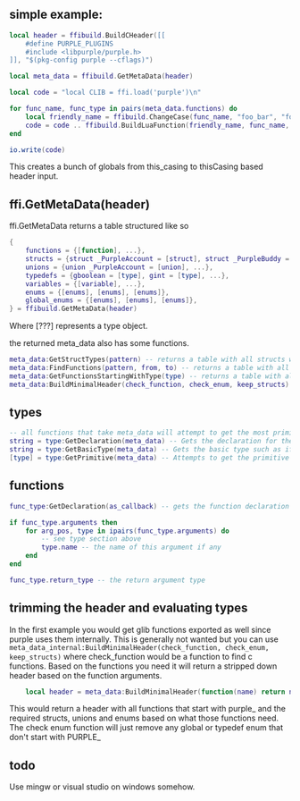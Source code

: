 ## simple example:

```lua
local header = ffibuild.BuildCHeader([[
	#define PURPLE_PLUGINS
	#include <libpurple/purple.h>
]], "$(pkg-config purple --cflags)")

local meta_data = ffibuild.GetMetaData(header)

local code = "local CLIB = ffi.load('purple')\n"

for func_name, func_type in pairs(meta_data.functions) do
	local friendly_name = ffibuild.ChangeCase(func_name, "foo_bar", "fooBar")
	code = code .. ffibuild.BuildLuaFunction(friendly_name, func_name, func_type) .. "\n"
end

io.write(code)
```

This creates a bunch of globals from this_casing to thisCasing based header input.




## ffi.GetMetaData(header)
ffi.GetMetaData returns a table structured like so

```lua
{
	functions = {[function], ...},
	structs = {struct _PurpleAccount = [struct], struct _PurpleBuddy = [struct]},
	unions = {union _PurpleAccount = [union], ...},
	typedefs = {gboolean = [type], gint = [type], ...},
	variables = {[variable], ...},
	enums = {[enums], [enums], [enums]},
	global_enums = {[enums], [enums], [enums]},
} = ffibuild.GetMetaData(header)
```

Where [???] represents a type object.

the returned meta_data also has some functions.

```lua
meta_data:GetStructTypes(pattern) -- returns a table with all structs whose tag matches the pattern
meta_data:FindFunctions(pattern, from, to) -- returns a table with all functions whose name matches the pattern. from and to is just a shortcut for ffibuild.ChangeCase(str, from, to)
meta_data:GetFunctionsStartingWithType(type) -- returns a table with all functions that starts with the type (useful for object functions)
meta_data:BuildMinimalHeader(check_function, check_enum, keep_structs) -- returns a minimal header where check function and enum are used as filters and keep_structs make it so structs are not empty (which might not be useful)
```


## types
```lua
-- all functions that take meta_data will attempt to get the most primitive type or declaration
string = type:GetDeclaration(meta_data) -- Gets the declaration for the type such as "const char *", "void (*)(int, char)", "enums {FOO=1,BAR=2}", etc
string = type:GetBasicType(meta_data) -- Gets the basic type such as if type:GetDeclaration() would return "const char *" type:GetbasicType() would return "char"
[type] = type:GetPrimitive(meta_data) -- Attempts to get the primitive type.
```

## functions
```lua
func_type:GetDeclaration(as_callback) -- gets the function declaration or as a callback if requested. A function cold also be a callback intitially and so GetDeclaration would return that by default.

if func_type.arguments then
	for arg_pos, type in ipairs(func_type.arguments) do
		-- see type section above
		type.name -- the name of this argument if any
	end
end

func_type.return_type -- the return argument type
```

## trimming the header and evaluating types

In the first example you would get glib functions exported as well since purple uses them internally. This is generally not wanted but you can use `meta_data_internal:BuildMinimalHeader(check_function, check_enum, keep_structs)` where check_function would be a function to find c functions. Based on the functions you need it will return a stripped down header based on the function arguments.

```lua
    local header = meta_data:BuildMinimalHeader(function(name) return name:find("^purple_") end, function(name) return name:find("PURPLE_") end, true)
```

This would return a header with all functions that start with purple_ and the required structs, unions and enums based on what those functions need. The check enum function will just remove any global or typedef enum that don't start with PURPLE_

## todo
Use mingw or visual studio on windows somehow.